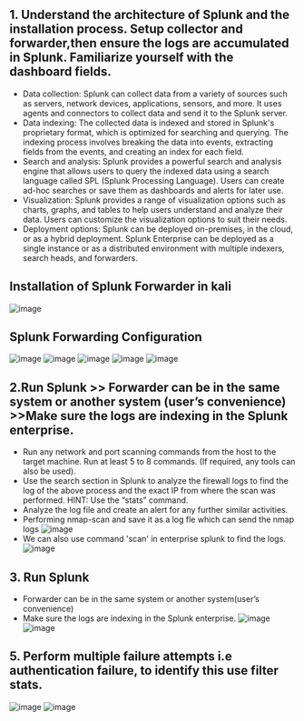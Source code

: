 

## 1. Understand the architecture of Splunk and the installation process. Setup collector and forwarder,then ensure the logs are accumulated in Splunk. Familiarize yourself with the dashboard fields.
- Data collection: Splunk can collect data from a variety of sources such as servers, network devices, applications, sensors, and more. It uses agents and connectors to collect data and send it to the Splunk server.
- Data indexing: The collected data is indexed and stored in Splunk's proprietary format, which is optimized for searching and querying. The indexing process involves breaking the data into events, extracting fields from the events, and creating an index for each field.
- Search and analysis: Splunk provides a powerful search and analysis engine that allows users to query the indexed data using a search language called SPL (Splunk Processing Language). Users can create ad-hoc searches or save them as dashboards and alerts for later use.
- Visualization: Splunk provides a range of visualization options such as charts, graphs, and tables to help users understand and analyze their data. Users can customize the visualization options to suit their needs.
- Deployment options: Splunk can be deployed on-premises, in the cloud, or as a hybrid deployment. Splunk Enterprise can be deployed as a single instance or as a distributed environment with multiple indexers, search heads, and forwarders.
## Installation of Splunk Forwarder in kali
![image](https://github.com/s-sparshika/CyberSecurity/assets/68326118/57853e1d-a5c1-4a92-bd7a-4496d8a8acb2)

## Splunk Forwarding Configuration
![image](https://github.com/s-sparshika/CyberSecurity/assets/68326118/2db3f527-8cbc-4208-b361-8c288ef124f7)
![image](https://github.com/s-sparshika/CyberSecurity/assets/68326118/5bb98818-a86a-4bd5-a0b7-ec0e9c97a958)
![image](https://github.com/s-sparshika/CyberSecurity/assets/68326118/0e2a3218-32e7-4219-b05d-606503e2693b)
![image](https://github.com/s-sparshika/CyberSecurity/assets/68326118/7ecc2480-e8db-4c44-b06c-550fc05521b2)
![image](https://github.com/s-sparshika/CyberSecurity/assets/68326118/2e16465b-df8b-4b0f-a9c8-5887bb6674d3)

## 2.Run Splunk >> Forwarder can be in the same system or another system (user’s convenience) >>Make sure the logs are indexing in the Splunk enterprise.
- Run any network and port scanning commands from the host to the target machine. Run at least 5 to 8 commands. (If required, any tools can also be used).
- Use the search section in Splunk to analyze the firewall logs to find the log of the above process and the exact IP from where the scan was performed. HINT: Use the “stats” command.
- Analyze the log file and create an alert for any further similar activities.
- Performing nmap-scan and save it as a log fle which can send the nmap logs
![image](https://github.com/s-sparshika/CyberSecurity/assets/68326118/b5ef4a34-d3a8-4cb2-8824-d111ab08489b)
- We can also use command 'scan' in enterprise splunk to find the logs.
![image](https://github.com/s-sparshika/CyberSecurity/assets/68326118/cce64a2c-ae06-419a-a96a-f9876df0ddeb)

## 3. Run Splunk
- Forwarder can be in the same system or another system(user’s convenience) 
- Make sure the logs are indexing in the Splunk enterprise.
![image](https://github.com/s-sparshika/CyberSecurity/assets/68326118/24ccb890-a251-4390-9105-df7ef81d6b5e)
![image](https://github.com/s-sparshika/CyberSecurity/assets/68326118/73158e69-6109-4375-b04a-5d2d67c435f3)

## 5. Perform multiple failure attempts i.e authentication failure, to identify this use filter stats.
![image](https://github.com/s-sparshika/CyberSecurity/assets/68326118/02babed6-24fa-4b3b-ae77-90a849fb042f)
![image](https://github.com/s-sparshika/CyberSecurity/assets/68326118/31f0a5a6-2ef7-4389-90ef-5a2a5754d4d8)
